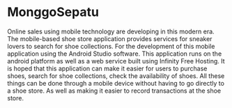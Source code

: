 # MonggoSepatu
Online sales using mobile 
technology are developing in this modern era. The mobile-based shoe store application 
provides services for sneaker lovers to search for shoe collections. For the development 
of this mobile application using the Android Studio software. This application runs on 
the android platform as well as a web service built using Infinity Free Hosting. It is 
hoped that this application can make it easier for users to purchase shoes, search for 
shoe collections, check the availability of shoes. All these things can be done through a 
mobile device without having to go directly to a shoe store. As well as making it easier 
to record transactions at the shoe store. 
